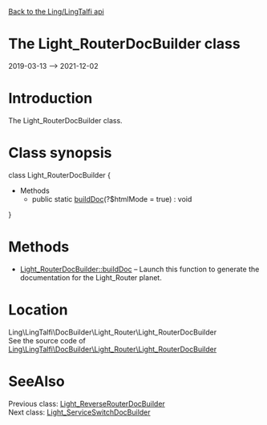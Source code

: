 [Back to the Ling/LingTalfi api](https://github.com/lingtalfi/LingTalfi/blob/master/doc/api/Ling/LingTalfi.md)



The Light_RouterDocBuilder class
================
2019-03-13 --> 2021-12-02






Introduction
============

The Light_RouterDocBuilder class.



Class synopsis
==============


class <span class="pl-k">Light_RouterDocBuilder</span>  {

- Methods
    - public static [buildDoc](https://github.com/lingtalfi/LingTalfi/blob/master/doc/api/Ling/LingTalfi/DocBuilder/Light_Router/Light_RouterDocBuilder/buildDoc.md)(?$htmlMode = true) : void

}






Methods
==============

- [Light_RouterDocBuilder::buildDoc](https://github.com/lingtalfi/LingTalfi/blob/master/doc/api/Ling/LingTalfi/DocBuilder/Light_Router/Light_RouterDocBuilder/buildDoc.md) &ndash; Launch this function to generate the documentation for the Light_Router planet.





Location
=============
Ling\LingTalfi\DocBuilder\Light_Router\Light_RouterDocBuilder<br>
See the source code of [Ling\LingTalfi\DocBuilder\Light_Router\Light_RouterDocBuilder](https://github.com/lingtalfi/LingTalfi/blob/master/DocBuilder/Light_Router/Light_RouterDocBuilder.php)



SeeAlso
==============
Previous class: [Light_ReverseRouterDocBuilder](https://github.com/lingtalfi/LingTalfi/blob/master/doc/api/Ling/LingTalfi/DocBuilder/Light_ReverseRouter/Light_ReverseRouterDocBuilder.md)<br>Next class: [Light_ServiceSwitchDocBuilder](https://github.com/lingtalfi/LingTalfi/blob/master/doc/api/Ling/LingTalfi/DocBuilder/Light_ServiceSwitch/Light_ServiceSwitchDocBuilder.md)<br>
